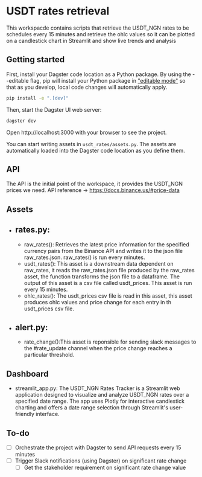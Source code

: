 # USDT rates retrieval 
This workspacde contains scripts that retrieve the USDT_NGN rates to be schedules every 15 minutes and retrieve the
ohlc values so it can be plotted on a candlestick chart in Streamlit and show live trends and analysis

## Getting started

First, install your Dagster code location as a Python package. By using the --editable flag, pip will install your Python package in ["editable mode"](https://pip.pypa.io/en/latest/topics/local-project-installs/#editable-installs) so that as you develop, local code changes will automatically apply.

```bash
pip install -e ".[dev]"
```

Then, start the Dagster UI web server:

```bash
dagster dev
```

Open http://localhost:3000 with your browser to see the project.

You can start writing assets in `usdt_rates/assets.py`. The assets are automatically loaded into the Dagster code location as you define them.

## API
The API is the initial point of the workspace, it provides the USDT_NGN prices we need. API reference -> https://docs.binance.us/#price-data


## Assets
* ## rates.py: 
    * raw_rates(): Retrieves the latest price information for the specified currency pairs from the Binance API and writes it to the json file raw_rates.json. raw_rates() is run every minutes.
    * usdt_rates(): This asset is a downstream data dependent on raw_rates, it reads the raw_rates.json file produced by the raw_rates asset, the function transforms the json file to a dataframe. The output of this asset is a csv file called usdt_prices. This asset is run every 15 minutes.
    * ohlc_rates(): The usdt_prices csv file is read in this asset, this asset produces ohlc values and price change for each entry in th usdt_prices csv file.

* ## alert.py:
    * rate_change():This asset is reponsible for sending slack messages to the #rate_update channel when the price change reaches a particular threshold.

## Dashboard
* streamlit_app.py: The USDT_NGN Rates Tracker is a Streamlit web application designed to visualize and analyze USDT_NGN rates over a specified date range. The app uses Plotly for interactive candlestick charting and offers a date range selection through Streamlit's user-friendly interface.


## To-do
- [ ] Orchestrate the project with Dagster to send API requests every 15 minutes
- [ ] Trigger Slack notifications (using Dagster) on significant rate change
    - [ ] Get the stakeholder requirement on significant rate change value